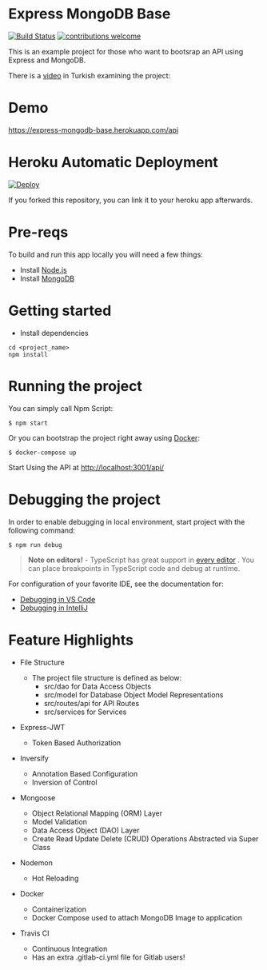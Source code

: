 # Express MongoDB Base
[![Build Status](https://travis-ci.org/omerg/express-mongodb-base.png?branch=master)](https://travis-ci.org/omerg/express-mongodb-base)  [![contributions welcome](https://img.shields.io/badge/contributions-welcome-brightgreen.svg?style=flat)](https://github.com/dwyl/esta/issues)

This is an example project for those who want to bootsrap an API using Express and MongoDB.

There is a [video](https://youtu.be/dp9QF088Zqc) in Turkish examining the project: 

# Demo
https://express-mongodb-base.herokuapp.com/api
 
# Heroku Automatic Deployment
[![Deploy](https://www.herokucdn.com/deploy/button.svg)](https://heroku.com/deploy)
  
If you forked this repository, you can link it to your heroku app afterwards.

# Pre-reqs
To build and run this app locally you will need a few things:
- Install [Node.js](https://nodejs.org/en/)
- Install [MongoDB](https://docs.mongodb.com/manual/installation/)

# Getting started
- Install dependencies
```
cd <project_name>
npm install
```

# Running the project
You can simply call Npm Script:

```
$ npm start
```
Or you can bootstrap the project right away using [Docker](https://www.docker.com/):

```
$ docker-compose up
```
Start Using the API at [http://localhost:3001/api/](http://localhost:3001/api/)

# Debugging the project
In order to enable debugging in local environment, start project with the following command:

```
$ npm run debug
```

> **Note on editors!** - TypeScript has great support in [every editor](http://www.typescriptlang.org/index.html#download-links) . 
You can place breakpoints in TypeScript code and debug at runtime. 

For configuration of your favorite IDE, see the documentation for:
 
  * [Debugging in VS Code](https://github.com/Microsoft/vscode-recipes/tree/master/nodemon)
  * [Debugging in IntelliJ](https://www.jetbrains.com/help/idea/run-debug-configuration-node-js-remote-debug.html)

# Feature Highlights

* File Structure
  * The project file structure is defined as below:
	* src/dao for Data Access Objects
	* src/model for Database Object Model Representations
	* src/routes/api for API Routes
	* src/services for Services
	
* Express-JWT
   * Token Based Authorization

* Inversify
   * Annotation Based Configuration
   * Inversion of Control

* Mongoose
	* Object Relational Mapping (ORM) Layer
	* Model Validation
	* Data Access Object (DAO) Layer
	* Create Read Update Delete (CRUD) Operations Abstracted via Super Class
  
* Nodemon
  * Hot Reloading
	
* Docker
  * Containerization
  * Docker Compose used to attach MongoDB Image to application

* Travis CI
  * Continuous Integration
  * Has an extra .gitlab-ci.yml file for Gitlab users!
